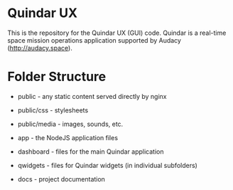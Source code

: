 # Quindar UX

This is the repository for the Quindar UX (GUI) code. Quindar is a real-time space mission operations application supported by Audacy (http://audacy.space).



# Folder Structure

* public        - any static content served directly by nginx
* public/css    - stylesheets
* public/media  - images, sounds, etc.

* app           - the NodeJS application files
* dashboard     - files for the main Quindar application
* qwidgets      - files for Quindar widgets (in individual subfolders)

* docs          - project documentation



